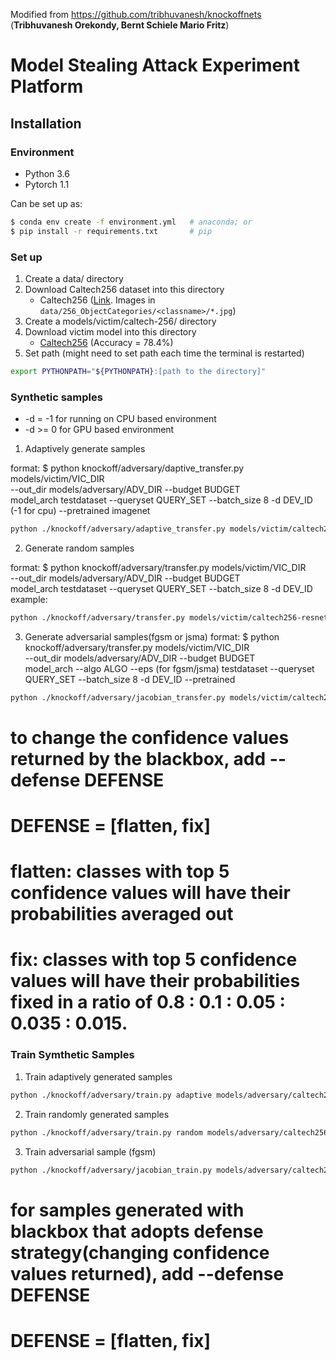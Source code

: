 Modified from https://github.com/tribhuvanesh/knockoffnets (**Tribhuvanesh Orekondy, Bernt Schiele Mario Fritz**)

# Model Stealing Attack Experiment Platform



## Installation

### Environment
  * Python 3.6
  * Pytorch 1.1

Can be set up as:
```bash
$ conda env create -f environment.yml   # anaconda; or
$ pip install -r requirements.txt       # pip
```

### Set up

1. Create a data/ directory
2. Download Caltech256 dataset into this directory
   * Caltech256 ([Link](http://www.vision.caltech.edu/Image_Datasets/Caltech256/). Images in `data/256_ObjectCategories/<classname>/*.jpg`)
3. Create a models/victim/caltech-256/ directory
4. Download victim model into this directory
   * [Caltech256](https://datasets.d2.mpi-inf.mpg.de/orekondy19cvpr/victim_models/caltech256-resnet34.zip) (Accuracy = 78.4%)
5. Set path (might need to set path each time the terminal is restarted)
```bash
export PYTHONPATH="${PYTHONPATH}:[path to the directory]"
```

### Synthetic samples
* -d = -1 for running on CPU based environment
* -d >= 0 for GPU based environment

1. Adaptively generate samples

format: 
$ python knockoff/adversary/daptive_transfer.py models/victim/VIC_DIR \
        --out_dir models/adversary/ADV_DIR --budget BUDGET \
        model_arch testdataset --queryset QUERY_SET --batch_size 8 -d DEV_ID (-1 for cpu) --pretrained imagenet

```bash
python ./knockoff/adversary/adaptive_transfer.py models/victim/caltech256-resnet34 --out_dir models/adversary/caltech256-resnet34 --budget 1000 resnet34 Caltech256 --queryset Caltech256 --batch_size 8 -d -1 --pretrained imagenet 
```

2. Generate random samples

format: 
$ python knockoff/adversary/transfer.py models/victim/VIC_DIR \
        --out_dir models/adversary/ADV_DIR --budget BUDGET \
        model_arch testdataset --queryset QUERY_SET --batch_size 8 -d DEV_ID
  example: 
```bash
python ./knockoff/adversary/transfer.py models/victim/caltech256-resnet34 --out_dir models/adversary/caltech256-resnet34 --budget 1000 resnet34 --queryset Caltech256 --batch_size 8 -d -1 --pretrained imagenet
```
 
3. Generate adversarial samples(fgsm or jsma)
format: 
$ python knockoff/adversary/transfer.py models/victim/VIC_DIR \
        --out_dir models/adversary/ADV_DIR --budget BUDGET \
        model_arch --algo ALGO --eps (for fgsm/jsma) 
        testdataset --queryset QUERY_SET --batch_size 8 -d DEV_ID --pretrained
```bash
python ./knockoff/adversary/jacobian_transfer.py models/victim/caltech256-resnet34 --out_dir models/adversary/caltech256-resnet34 --budget 1000 resnet34 --algo fgsm --eps 0.5 Caltech256 --queryset Caltech256 --batch_size 8 -d -1 --pretrained imagenet
```

# to change the confidence values returned by the blackbox, add --defense DEFENSE 
# DEFENSE = [flatten, fix]
# flatten: classes with top 5 confidence values will have their probabilities averaged out
# fix: classes with top 5 confidence values will have their probabilities fixed in a ratio of 0.8 : 0.1 : 0.05 : 0.035 : 0.015.



### Train Symthetic Samples
1. Train adaptively generated samples
```bash
python ./knockoff/adversary/train.py adaptive models/adversary/caltech256-resnet34 resnet34 Caltech256 --budgets 1000 -d -1 --pretrained imagenet --log-interval 1000 --epochs 20 --lr 0.1 
```

2. Train randomly generated samples
```bash
python ./knockoff/adversary/train.py random models/adversary/caltech256-resnet34 resnet34 Caltech256 --budgets 1000 -d -1 --pretrained imagenet --log-interval 1000 --epochs 20 --lr 0.1 
```
3. Train adversarial sample (fgsm)
```bash
python ./knockoff/adversary/jacobian_train.py models/adversary/caltech256-resnet34 resnet34 Caltech256 --budgets 1000 --algo fgsm --eps 0.5 -d -1 --pretrained imagenet --log-interval 1000 --epochs 20 --lr 0.1 -w 4
```

# for samples generated with blackbox that adopts defense strategy(changing confidence values returned), add --defense DEFENSE 
# DEFENSE = [flatten, fix]
